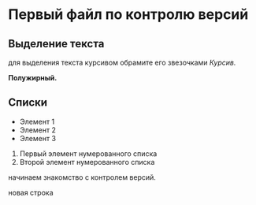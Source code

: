  # Первый файл по контролю версий 

## Выделение текста 

для выделения текста курсивом обрамите его звезочками *Курсив.*

**Полужирный.**

## Списки

 * Элемент 1
 * Элемент 2
 * Элемент 3

1. Первый элемент нумерованного списка
2. Второй элемент нумерованного списка

начинаем знакомство с контролем версий.

новая строка 
